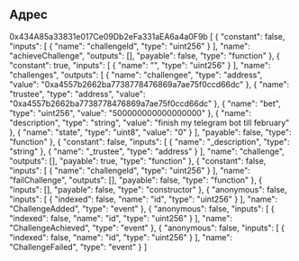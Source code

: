 ## Адрес
0x434A85a33831e017Ce09Db2eFa331aEA6a4a0F9b
[ { "constant": false, "inputs": [ { "name": "challengeId", "type": "uint256" } ], "name": "achieveChallenge", "outputs": [], "payable": false, "type": "function" }, { "constant": true, "inputs": [ { "name": "", "type": "uint256" } ], "name": "challenges", "outputs": [ { "name": "challengee", "type": "address", "value": "0xa4557b2662ba7738778476869a7ae75f0ccd66dc" }, { "name": "trustee", "type": "address", "value": "0xa4557b2662ba7738778476869a7ae75f0ccd66dc" }, { "name": "bet", "type": "uint256", "value": "500000000000000000" }, { "name": "description", "type": "string", "value": "finish my telegram bot till february" }, { "name": "state", "type": "uint8", "value": "0" } ], "payable": false, "type": "function" }, { "constant": false, "inputs": [ { "name": "_description", "type": "string" }, { "name": "_trustee", "type": "address" } ], "name": "challenge", "outputs": [], "payable": true, "type": "function" }, { "constant": false, "inputs": [ { "name": "challengeId", "type": "uint256" } ], "name": "failChallenge", "outputs": [], "payable": false, "type": "function" }, { "inputs": [], "payable": false, "type": "constructor" }, { "anonymous": false, "inputs": [ { "indexed": false, "name": "id", "type": "uint256" } ], "name": "ChallengeAdded", "type": "event" }, { "anonymous": false, "inputs": [ { "indexed": false, "name": "id", "type": "uint256" } ], "name": "ChallengeAchieved", "type": "event" }, { "anonymous": false, "inputs": [ { "indexed": false, "name": "id", "type": "uint256" } ], "name": "ChallengeFailed", "type": "event" } ]
